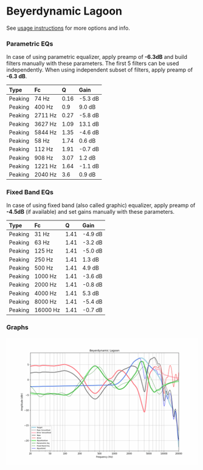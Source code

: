 # Beyerdynamic Lagoon
See [usage instructions](https://github.com/jaakkopasanen/AutoEq#usage) for more options and info.

### Parametric EQs
In case of using parametric equalizer, apply preamp of **-6.3dB** and build filters manually
with these parameters. The first 5 filters can be used independently.
When using independent subset of filters, apply preamp of **-6.3 dB**.

| Type    | Fc      |    Q | Gain    |
|:--------|:--------|:-----|:--------|
| Peaking | 74 Hz   | 0.16 | -5.3 dB |
| Peaking | 400 Hz  | 0.9  | 9.0 dB  |
| Peaking | 2711 Hz | 0.27 | -5.8 dB |
| Peaking | 3627 Hz | 1.09 | 13.1 dB |
| Peaking | 5844 Hz | 1.35 | -4.6 dB |
| Peaking | 58 Hz   | 1.74 | 0.6 dB  |
| Peaking | 112 Hz  | 1.91 | -0.7 dB |
| Peaking | 908 Hz  | 3.07 | 1.2 dB  |
| Peaking | 1221 Hz | 1.64 | -1.1 dB |
| Peaking | 2040 Hz | 3.6  | 0.9 dB  |

### Fixed Band EQs
In case of using fixed band (also called graphic) equalizer, apply preamp of **-4.5dB**
(if available) and set gains manually with these parameters.

| Type    | Fc       |    Q | Gain    |
|:--------|:---------|:-----|:--------|
| Peaking | 31 Hz    | 1.41 | -4.9 dB |
| Peaking | 63 Hz    | 1.41 | -3.2 dB |
| Peaking | 125 Hz   | 1.41 | -5.0 dB |
| Peaking | 250 Hz   | 1.41 | 1.3 dB  |
| Peaking | 500 Hz   | 1.41 | 4.9 dB  |
| Peaking | 1000 Hz  | 1.41 | -3.6 dB |
| Peaking | 2000 Hz  | 1.41 | -0.8 dB |
| Peaking | 4000 Hz  | 1.41 | 5.3 dB  |
| Peaking | 8000 Hz  | 1.41 | -5.4 dB |
| Peaking | 16000 Hz | 1.41 | -0.7 dB |

### Graphs
![](./Beyerdynamic%20Lagoon.png)